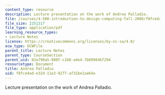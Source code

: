 ```yaml
---
content_type: resource
description: Lecture presentation on the work of Andrea Palladio.
file: /courses/4-500-introduction-to-design-computing-fall-2008/f8fce4ade32d11e39277af31be1ae64a_lec1b.pdf
file_size: 2251317
file_type: application/pdf
learning_resource_types:
- Lecture Notes
license: https://creativecommons.org/licenses/by-nc-sa/4.0/
ocw_type: OCWFile
parent_title: Lecture Notes
parent_type: CourseSection
parent_uid: 83a790a5-980f-c1b0-a4e4-7b099846f294
resourcetype: Document
title: Andrea Palladio
uid: f8fce4ad-e32d-11e3-9277-af31be1ae64a
---
```

Lecture presentation on the work of Andrea Palladio.
